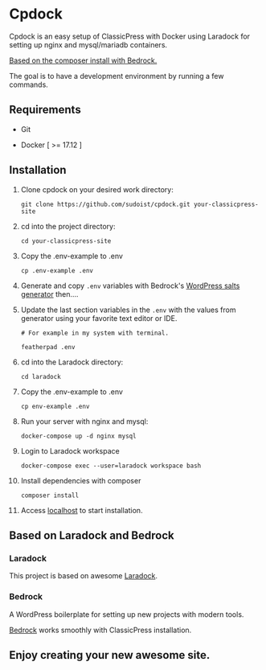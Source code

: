# Cpdock

Cpdock is an easy setup of ClassicPress with Docker using Laradock for setting up nginx and mysql/mariadb containers.

[Based on the composer install with Bedrock.](https://docs.classicpress.net/installing-classicpress/installing-with-composer/#after-installation)

The goal is to have a development environment by running a few commands.

## Requirements

* Git

* Docker [ >= 17.12 ]

## Installation

1. Clone cpdock on your desired work directory:
    ```
    git clone https://github.com/sudoist/cpdock.git your-classicpress-site

    ```
2. cd into the project directory:
    ```
    cd your-classicpress-site

    ```
3. Copy the .env-example to .env
    ```
    cp .env-example .env

    ```
4. Generate and copy `.env` variables with Bedrock's [WordPress salts generator](https://roots.io/salts.html) then....

5. Update the last section variables in the `.env` with the values from generator using your favorite text editor or IDE.

    ```
    # For example in my system with terminal.

    featherpad .env
    ```
6. cd into the Laradock directory:
    ```
    cd laradock

    ```
7. Copy the .env-example to .env
    ```
    cp env-example .env

    ```
8. Run your server with nginx and mysql:
    ```
    docker-compose up -d nginx mysql

    ```
9. Login to Laradock workspace
    ```
    docker-compose exec --user=laradock workspace bash
    ```
10. Install dependencies with composer
    ```
    composer install
    ```
11. Access [localhost](http://localhost/) to start installation.

## Based on Laradock and Bedrock

### Laradock

This project is based on awesome [Laradock](https://github.com/laradock/laradock).

### Bedrock

A WordPress boilerplate for setting up new projects with modern tools.

[Bedrock](https://roots.io/bedrock/) works smoothly with ClassicPress installation.

## Enjoy creating your new awesome site.